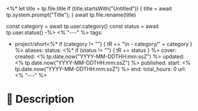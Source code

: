 <%*
let title = tp.file.title
if (title.startsWith("Untitled")) {
	title = await tp.system.prompt("Title");
}
await tp.file.rename(title)

const category = await tp.user.category()
const status = await tp.user.status()
-%>
<% "---" %>
tags:
  - project/short<%* if (category != "") { tR += "\n  - category/" + category } %>
aliases:
status: <%* if (status != "") { tR += status } %>
cover:
created: <% tp.date.now("YYYY-MM-DDTHH:mm:ssZ") %>
updated: <% tp.date.now("YYYY-MM-DDTHH:mm:ssZ") %>
published:
start: <% tp.date.now("YYYY-MM-DDTHH:mm:ssZ") %>
end:
total_hours: 0
url:
<% "---" %>

# 🪪 Description


